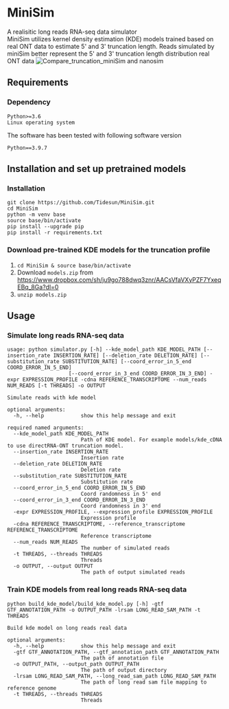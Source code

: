 # MiniSim
A realisitic long reads RNA-seq data simulator <br>
MiniSim utilizes kernel density estimation (KDE) models trained based on real ONT data to estimate 5' and 3' truncation length. Reads simulated by miniSim better represent the 5' and 3' truncation length distribution real ONT data
![Compare_truncation_miniSim and nanosim](https://github.com/Tidesun/MiniSim/blob/a34026cbd907c93008c4c7b7dc693640b8f29b98/Supplementary_Fig_19.png)
## Requirements
### Dependency
```
Python>=3.6
Linux operating system
```
The software has been tested with following software version
```
Python==3.9.7
```
## Installation and set up pretrained models
### Installation
```
git clone https://github.com/Tidesun/MiniSim.git
cd MiniSim
python -m venv base
source base/bin/activate
pip install --upgrade pip
pip install -r requirements.txt
```
### Download pre-trained KDE models for the truncation profile
1. `cd MiniSim & source base/bin/activate`
2. Download `models.zip` from https://www.dropbox.com/sh/ju9go788dwq3znr/AACsVfaVXyPZF7YxeqEBq_8Ga?dl=0
3. `unzip models.zip`
## Usage
### Simulate long reads RNA-seq data
```
usage: python simulator.py [-h] --kde_model_path KDE_MODEL_PATH [--insertion_rate INSERTION_RATE] [--deletion_rate DELETION_RATE] [--substitution_rate SUBSTITUTION_RATE] [--coord_error_in_5_end COORD_ERROR_IN_5_END]
                    [--coord_error_in_3_end COORD_ERROR_IN_3_END] -expr EXPRESSION_PROFILE -cdna REFERENCE_TRANSCRIPTOME --num_reads NUM_READS [-t THREADS] -o OUTPUT

Simulate reads with kde model

optional arguments:
  -h, --help            show this help message and exit

required named arguments:
  --kde_model_path KDE_MODEL_PATH
                        Path of KDE model. For example models/kde_cDNA to use directRNA-ONT truncation model.
  --insertion_rate INSERTION_RATE
                        Insertion rate
  --deletion_rate DELETION_RATE
                        Deletion rate
  --substitution_rate SUBSTITUTION_RATE
                        Substitution rate
  --coord_error_in_5_end COORD_ERROR_IN_5_END
                        Coord randomness in 5' end
  --coord_error_in_3_end COORD_ERROR_IN_3_END
                        Coord randomness in 3' end
  -expr EXPRESSION_PROFILE, --expression_profile EXPRESSION_PROFILE
                        Expression profile
  -cdna REFERENCE_TRANSCRIPTOME, --reference_transcriptome REFERENCE_TRANSCRIPTOME
                        Reference transcriptome
  --num_reads NUM_READS
                        The number of simulated reads
  -t THREADS, --threads THREADS
                        Threads
  -o OUTPUT, --output OUTPUT
                        The path of output simulated reads
```
### Train KDE models from real long reads RNA-seq data
```
python build_kde_model/build_kde_model.py [-h] -gtf GTF_ANNOTATION_PATH -o OUTPUT_PATH -lrsam LONG_READ_SAM_PATH -t THREADS

Build kde model on long reads real data

optional arguments:
  -h, --help            show this help message and exit
  -gtf GTF_ANNOTATION_PATH, --gtf_annotation_path GTF_ANNOTATION_PATH
                        The path of annotation file
  -o OUTPUT_PATH, --output_path OUTPUT_PATH
                        The path of output directory
  -lrsam LONG_READ_SAM_PATH, --long_read_sam_path LONG_READ_SAM_PATH
                        The path of long read sam file mapping to reference genome
  -t THREADS, --threads THREADS
                        Threads
```


